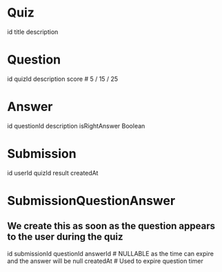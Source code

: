 # Quiz

id
title
description

# Question

id
quizId
description
score # 5 / 15 / 25

# Answer

id
questionId
description
isRightAnswer Boolean

# Submission

id
userId
quizId
result
createdAt

# SubmissionQuestionAnswer

## We create this as soon as the question appears to the user during the quiz

id
submissionId
questionId
answerId # NULLABLE as the time can expire and the answer will be null
createdAt # Used to expire question timer